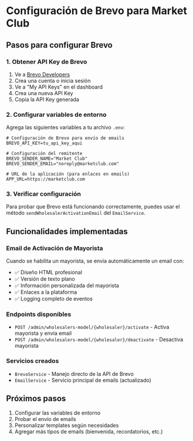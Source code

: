 # Configuración de Brevo para Market Club

## Pasos para configurar Brevo

### 1. Obtener API Key de Brevo

1. Ve a [Brevo Developers](https://developers.brevo.com/)
2. Crea una cuenta o inicia sesión
3. Ve a "My API Keys" en el dashboard
4. Crea una nueva API Key
5. Copia la API Key generada

### 2. Configurar variables de entorno

Agrega las siguientes variables a tu archivo `.env`:

```env
# Configuración de Brevo para envío de emails
BREVO_API_KEY=tu_api_key_aqui

# Configuración del remitente
BREVO_SENDER_NAME="Market Club"
BREVO_SENDER_EMAIL="noreply@marketclub.com"

# URL de la aplicación (para enlaces en emails)
APP_URL=https://marketclub.com
```

### 3. Verificar configuración

Para probar que Brevo está funcionando correctamente, puedes usar el método `sendWholesalerActivationEmail` del `EmailService`.

## Funcionalidades implementadas

### Email de Activación de Mayorista

Cuando se habilita un mayorista, se envía automáticamente un email con:

- ✅ Diseño HTML profesional
- ✅ Versión de texto plano
- ✅ Información personalizada del mayorista
- ✅ Enlaces a la plataforma
- ✅ Logging completo de eventos

### Endpoints disponibles

- `POST /admin/wholesalers-model/{wholesaler}/activate` - Activa mayorista y envía email
- `POST /admin/wholesalers-model/{wholesaler}/deactivate` - Desactiva mayorista

### Servicios creados

- `BrevoService` - Manejo directo de la API de Brevo
- `EmailService` - Servicio principal de emails (actualizado)

## Próximos pasos

1. Configurar las variables de entorno
2. Probar el envío de emails
3. Personalizar templates según necesidades
4. Agregar más tipos de emails (bienvenida, recordatorios, etc.)
